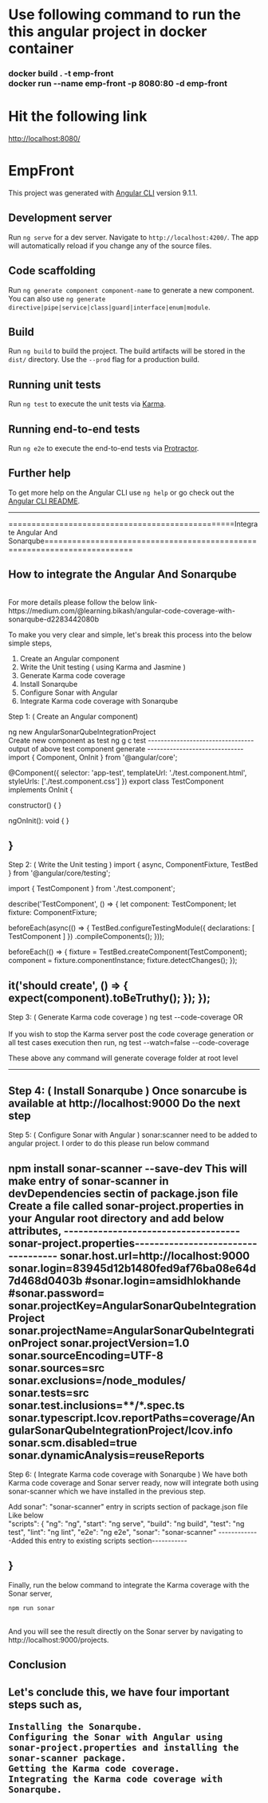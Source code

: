 <h1>Use following command to run the this angular project in docker container</h1>
<h3>
docker build . -t emp-front <br>
docker run --name emp-front -p 8080:80 -d emp-front
</h3>

<h1>Hit the following link</h1>
<a href="http://localhost:8080/">http://localhost:8080/</a>


# EmpFront

This project was generated with [Angular CLI](https://github.com/angular/angular-cli) version 9.1.1.

## Development server

Run `ng serve` for a dev server. Navigate to `http://localhost:4200/`. The app will automatically reload if you change any of the source files.

## Code scaffolding

Run `ng generate component component-name` to generate a new component. You can also use `ng generate directive|pipe|service|class|guard|interface|enum|module`.

## Build

Run `ng build` to build the project. The build artifacts will be stored in the `dist/` directory. Use the `--prod` flag for a production build.

## Running unit tests

Run `ng test` to execute the unit tests via [Karma](https://karma-runner.github.io).

## Running end-to-end tests

Run `ng e2e` to execute the end-to-end tests via [Protractor](http://www.protractortest.org/).

## Further help

To get more help on the Angular CLI use `ng help` or go check out the [Angular CLI README](https://github.com/angular/angular-cli/blob/master/README.md).


<HR>
=================================================Integrate Angular And Sonarqube=========================================================================
<H2>How to integrate the Angular And Sonarqube</H2>
<br>
For more details please follow the below link-
https://medium.com/@learning.bikash/angular-code-coverage-with-sonarqube-d2283442080b
<br>

To make you very clear and simple, let's break this process into the below simple steps,

 1.   Create an Angular component <br>
 2.   Write the Unit testing ( using Karma and Jasmine )<br>
 3.   Generate Karma code coverage<br>
 4.   Install Sonarqube<br>
 5.   Configure Sonar with Angular<br>
 6.   Integrate Karma code coverage with Sonarqube<br>

Step 1: ( Create an Angular component)

ng new AngularSonarQubeIntegrationProject
<br>
Create new component as test
ng g c test
---------------------------------output of above test component generate ------------------------------
import { Component, OnInit } from '@angular/core';

@Component({
  selector: 'app-test',
  templateUrl: './test.component.html',
  styleUrls: ['./test.component.css']
})
export class TestComponent implements OnInit {

  constructor() { }

  ngOnInit(): void {
  }

}
-----------------------------------------------------------------------
Step 2: ( Write the Unit testing )
import { async, ComponentFixture, TestBed } from '@angular/core/testing';

import { TestComponent } from './test.component';

describe('TestComponent', () => {
  let component: TestComponent;
  let fixture: ComponentFixture<TestComponent>;

  beforeEach(async(() => {
    TestBed.configureTestingModule({
      declarations: [ TestComponent ]
    })
    .compileComponents();
  }));

  beforeEach(() => {
    fixture = TestBed.createComponent(TestComponent);
    component = fixture.componentInstance;
    fixture.detectChanges();
  });

  it('should create', () => {
    expect(component).toBeTruthy();
  });
});
------------------------------------------------------------------------
Step 3: ( Generate Karma code coverage )
   ng test --code-coverage
OR  
      <br>If you wish to stop the Karma server post the code coverage generation or all test cases execution then run,
   ng test --watch=false --code-coverage

These above any command will generate coverage folder at root level

--------------------------------------------------------------------------
Step 4: ( Install Sonarqube )
Once sonarcube is available at http://localhost:9000
Do the next step
-----------------------------------------------------
Step 5: ( Configure Sonar with Angular )
sonar:scanner need to be added to angular project. I order to do this please run below command

npm install sonar-scanner --save-dev
This will make entry of sonar-scanner in devDependencies sectin of package.json file
<br>
Create a file called sonar-project.properties in your Angular root directory and add below attributes,
------------------------------------sonar-project.properties-----------------------------------
sonar.host.url=http://localhost:9000
sonar.login=83945d12b1480fed9af76ba08e64d7d468d0403b
#sonar.login=amsidhlokhande
#sonar.password=
sonar.projectKey=AngularSonarQubeIntegrationProject
sonar.projectName=AngularSonarQubeIntegrationProject
sonar.projectVersion=1.0
sonar.sourceEncoding=UTF-8
sonar.sources=src
sonar.exclusions=**/node_modules/**
sonar.tests=src
sonar.test.inclusions=**/*.spec.ts
sonar.typescript.lcov.reportPaths=coverage/AngularSonarQubeIntegrationProject/lcov.info
sonar.scm.disabled=true
sonar.dynamicAnalysis=reuseReports
------------------------------------------------------------------------------
Step 6: ( Integrate Karma code coverage with Sonarqube )
We have both Karma code coverage and Sonar server ready, now will integrate both using sonar-scanner which we have installed in the previous step.


Add sonar": "sonar-scanner" entry in scripts section of package.json file
Like below<br>
"scripts": {
    "ng": "ng",
    "start": "ng serve",
    "build": "ng build",
    "test": "ng test",
    "lint": "ng lint",
    "e2e": "ng e2e",
    "sonar": "sonar-scanner"  -------------Added this entry to existing scripts section-----------
    
  }
------------------------------------------------------------------------
Finally, run the below command to integrate the Karma coverage with the Sonar server,

    npm run sonar
<br>
And you will see the result directly on the Sonar server by navigating to 
http://localhost:9000/projects.


<h2>Conclusion<h2>

Let's conclude this, we have four important steps such as,

    Installing the Sonarqube.
    Configuring the Sonar with Angular using sonar-project.properties and installing the sonar-scanner package.
    Getting the Karma code coverage.
    Integrating the Karma code coverage with Sonarqube.






